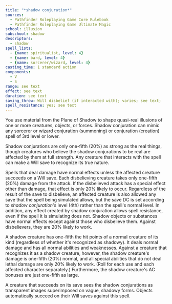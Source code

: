 ```yaml
---
title: "*shadow conjuration*"
sources:
  - Pathfinder Roleplaying Game Core Rulebook
  - Pathfinder Roleplaying Game Ultimate Magic
school: illusion
subschool: shadow
descriptors:
  - shadow
spell_lists:
  - {name: spiritualist, level: 4}
  - {name: bard, level: 4}
  - {name: sorcerer/wizard, level: 4}
casting_time: 1 standard action
components:
  - V
  - S
range: see text
effect: see text
duration: see text
saving_throw: Will disbelief (if interacted with); varies; see text;
spell_resistance: yes; see text
---
```


You use material from the Plane of Shadow to shape quasi-real illusions of one or more creatures, objects, or forces. Shadow conjuration can mimic any sorcerer or wizard conjuration (summoning) or conjuration (creation) spell of 3rd level or lower.

Shadow conjurations are only one-fifth (20%) as strong as the real things, though creatures who believe the shadow conjurations to be real are affected by them at full strength. Any creature that interacts with the spell can make a Will save to recognize its true nature.

Spells that deal damage have normal effects unless the affected creature succeeds on a Will save. Each disbelieving creature takes only one-fifth (20%) damage from the attack. If the disbelieved attack has a special effect other than damage, that effect is only 20% likely to occur. Regardless of the result of the save to disbelieve, an affected creature is also allowed any save that the spell being simulated allows, but the save DC is set according to *shadow conjuration*'s level (4th) rather than the spell's normal level. In addition, any effect created by shadow conjuration allows spell resistance, even if the spell it is simulating does not. Shadow objects or substances have normal effects except against those who disbelieve them. Against disbelievers, they are 20% likely to work.

A shadow creature has one-fifth the hit points of a normal creature of its kind (regardless of whether it's recognized as shadowy). It deals normal damage and has all normal abilities and weaknesses. Against a creature that recognizes it as a shadow creature, however, the shadow creature's damage is one-fifth (20%) normal, and all special abilities that do not deal lethal damage are only 20% likely to work. (Roll for each use and each affected character separately.) Furthermore, the shadow creature's AC bonuses are just one-fifth as large.

A creature that succeeds on its save sees the shadow conjurations as transparent images superimposed on vague, shadowy forms. Objects automatically succeed on their Will saves against this spell.

